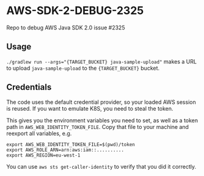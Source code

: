 # AWS-SDK-2-DEBUG-2325


Repo to debug AWS Java SDK 2.0 issue #2325
## Usage
`./gradlew run --args="{TARGET_BUCKET} java-sample-upload"` makes a URL to upload `java-sample-upload` to the `{TARGET_BUCKET}` bucket.


## Credentials
The code uses the default credential provider, so your loaded AWS session is reused. If you want to emulate K8S, you need to steal the token.

This gives you the environment variables you need to set, as well as a token path in `AWS_WEB_IDENTITY_TOKEN_FILE`. Copy that file to your machine and reexport all variables, e.g.
```
export AWS_WEB_IDENTITY_TOKEN_FILE=$(pwd)/token
export AWS_ROLE_ARN=arn:aws:iam::..........
export AWS_REGION=eu-west-1
```
You can use `aws sts get-caller-identity` to verify that you did it correctly.
